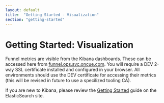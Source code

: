 ```yaml
---
layout: default
title:  "Getting Started - Visualization"
section: "getting-started"
---
```


# Getting Started: Visualization

Funnel metrics are visible from the Kibana dashboards. These can be accessed here from [funnel.ops.svc.oncue.com](https://funnel.ops.svc.oncue.com). You will require a DEV 2-way SSL certificate installed and configured in your browser. All environments should use the DEV certificate for accessing their metrics (this will be revised in future to use a specilized tooling CA).

If you are new to Kibana, please review the [Getting Started](http://www.elasticsearch.org/guide/en/kibana/3.0/) guide on the ElasticSearch site.


